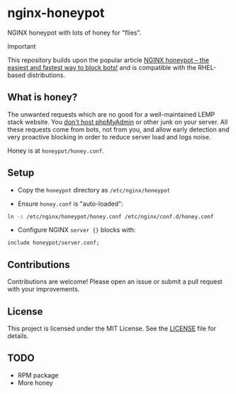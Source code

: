 # nginx-honeypot

NGINX honeypot with lots of honey for "flies". 

> [!IMPORTANT]
> This repository builds upon the popular article [NGINX honeypot – the easiest and fastest way to block bots!](https://www.getpagespeed.com/server-setup/security/nginx-honeypot-the-easiest-and-fastest-way-to-block-bots)
> and is compatible with the RHEL-based distributions.

## What is honey?

The unwanted requests which are no good for a well-maintained LEMP stack website.
You [don't host phpMyAdmin](https://www.getpagespeed.com/server-setup/security/stop-installing-phpmyadmin) or other junk on your server.
All these requests come from bots, not from you, and allow early detection and very proactive blocking
in order to reduce server load and logs noise.

Honey is at `honeypot/honey.conf`.

## Setup

* Copy the `honeypot` directory as `/etc/nginx/honeypot`

* Ensure `honey.conf` is "auto-loaded":

```bash
ln -s /etc/nginx/honeypot/honey.conf /etc/nginx/conf.d/honey.conf
```

* Configure NGINX `server {}` blocks with:

```nginx
include honeypot/server.conf;
```

## Contributions

Contributions are welcome! Please open an issue or submit a pull request with your improvements.

## License

This project is licensed under the MIT License. See the [LICENSE](LICENSE) file for details.

## TODO

* RPM package
* More honey
